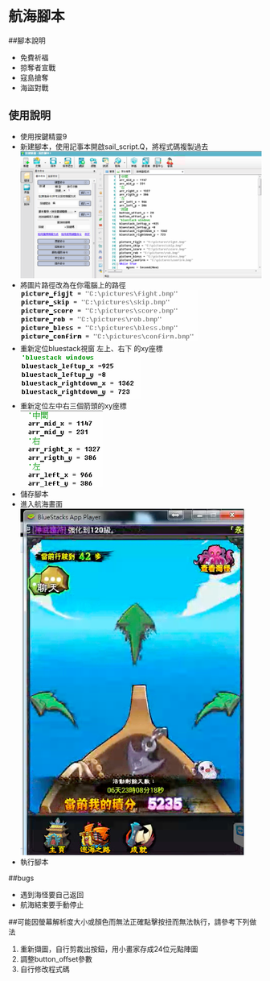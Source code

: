 # 航海腳本

##腳本說明
- 免費祈福
- 掠奪者宣戰
- 寇島搶奪
- 海盜對戰

## 使用說明
- 使用按鍵精靈9
- 新建腳本，使用記事本開啟sail_script.Q，將程式碼複製過去  
![ready to go](copy.png)
- 將圖片路徑改為在你電腦上的路徑  
![ready to go](pic.png)
- 重新定位bluestack視窗 左上、右下 的xy座標  
![ready to go](bluestack.png)
- 重新定位左中右三個箭頭的xy座標  
![ready to go](arrow.png)
- 儲存腳本
- 進入航海畫面  
![ready to go](ready.png)
- 執行腳本

##bugs
- 遇到海怪要自己返回
- 航海結束要手動停止

##可能因螢幕解析度大小或顏色而無法正確點擊按扭而無法執行，請參考下列做法
1. 重新擷圖，自行剪裁出按鈕，用小畫家存成24位元點陣圖
2. 調整button_offset參數
3. 自行修改程式碼
